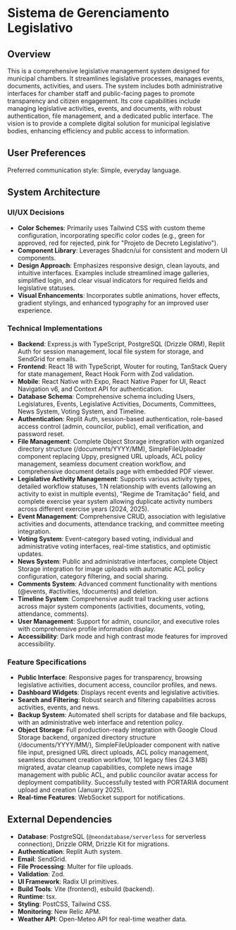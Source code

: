 # Sistema de Gerenciamento Legislativo

## Overview
This is a comprehensive legislative management system designed for municipal chambers. It streamlines legislative processes, manages events, documents, activities, and users. The system includes both administrative interfaces for chamber staff and public-facing pages to promote transparency and citizen engagement. Its core capabilities include managing legislative activities, events, and documents, with robust authentication, file management, and a dedicated public interface. The vision is to provide a complete digital solution for municipal legislative bodies, enhancing efficiency and public access to information.

## User Preferences
Preferred communication style: Simple, everyday language.

## System Architecture

### UI/UX Decisions
- **Color Schemes**: Primarily uses Tailwind CSS with custom theme configuration, incorporating specific color codes (e.g., green for approved, red for rejected, pink for "Projeto de Decreto Legislativo").
- **Component Library**: Leverages Shadcn/ui for consistent and modern UI components.
- **Design Approach**: Emphasizes responsive design, clean layouts, and intuitive interfaces. Examples include streamlined image galleries, simplified login, and clear visual indicators for required fields and legislative statuses.
- **Visual Enhancements**: Incorporates subtle animations, hover effects, gradient stylings, and enhanced typography for an improved user experience.

### Technical Implementations
- **Backend**: Express.js with TypeScript, PostgreSQL (Drizzle ORM), Replit Auth for session management, local file system for storage, and SendGrid for emails.
- **Frontend**: React 18 with TypeScript, Wouter for routing, TanStack Query for state management, React Hook Form with Zod validation.
- **Mobile**: React Native with Expo, React Native Paper for UI, React Navigation v6, and Context API for authentication.
- **Database Schema**: Comprehensive schema including Users, Legislatures, Events, Legislative Activities, Documents, Committees, News System, Voting System, and Timeline.
- **Authentication**: Replit Auth, session-based authentication, role-based access control (admin, councilor, public), email verification, and password reset.
- **File Management**: Complete Object Storage integration with organized directory structure (/documents/YYYY/MM), SimpleFileUploader component replacing Uppy, presigned URL uploads, ACL policy management, seamless document creation workflow, and comprehensive document details page with embedded PDF viewer.
- **Legislative Activity Management**: Supports various activity types, detailed workflow statuses, 1:N relationship with events (allowing an activity to exist in multiple events), "Regime de Tramitação" field, and complete exercise year system allowing duplicate activity numbers across different exercise years (2024, 2025).
- **Event Management**: Comprehensive CRUD, association with legislative activities and documents, attendance tracking, and committee meeting integration.
- **Voting System**: Event-category based voting, individual and administrative voting interfaces, real-time statistics, and optimistic updates.
- **News System**: Public and administrative interfaces, complete Object Storage integration for image uploads with automatic ACL policy configuration, category filtering, and social sharing.
- **Comments System**: Advanced comment functionality with mentions (@events, #activities, !documents) and deletion.
- **Timeline System**: Comprehensive audit trail tracking user actions across major system components (activities, documents, voting, attendance, comments).
- **User Management**: Support for admin, councilor, and executive roles with comprehensive profile information display.
- **Accessibility**: Dark mode and high contrast mode features for improved accessibility.

### Feature Specifications
- **Public Interface**: Responsive pages for transparency, browsing legislative activities, document access, councilor profiles, and news.
- **Dashboard Widgets**: Displays recent events and legislative activities.
- **Search and Filtering**: Robust search and filtering capabilities across activities, events, and news.
- **Backup System**: Automated shell scripts for database and file backups, with an administrative web interface and retention policy.
- **Object Storage**: Full production-ready integration with Google Cloud Storage backend, organized directory structure (/documents/YYYY/MM/), SimpleFileUploader component with native file input, presigned URL direct uploads, ACL policy management, seamless document creation workflow, 101 legacy files (24.3 MB) migrated, avatar cleanup capabilities, complete news image management with public ACL, and public councilor avatar access for deployment compatibility. Successfully tested with PORTARIA document upload and creation (January 2025).
- **Real-time Features**: WebSocket support for notifications.

## External Dependencies
- **Database**: PostgreSQL (`@neondatabase/serverless` for serverless connection), Drizzle ORM, Drizzle Kit for migrations.
- **Authentication**: Replit Auth system.
- **Email**: SendGrid.
- **File Processing**: Multer for file uploads.
- **Validation**: Zod.
- **UI Framework**: Radix UI primitives.
- **Build Tools**: Vite (frontend), esbuild (backend).
- **Runtime**: tsx.
- **Styling**: PostCSS, Tailwind CSS.
- **Monitoring**: New Relic APM.
- **Weather API**: Open-Meteo API for real-time weather data.